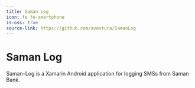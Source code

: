 ```yaml
---
title: Saman Log
icon: fe fe-smartphone
is-oss: true
source-link: https://github.com/avestura/SamanLog
---
```

# Saman Log

Saman-Log is a Xamarin Android application for logging SMSs from Saman Bank.


